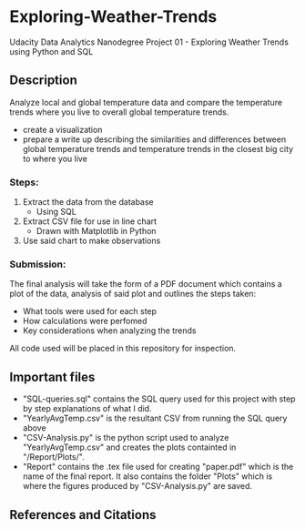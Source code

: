 # Exploring-Weather-Trends
Udacity Data Analytics Nanodegree Project 01 - Exploring Weather Trends using Python and SQL

## Description

Analyze local and global temperature data and compare the temperature trends where you live to overall global temperature trends.

- create a visualization
- prepare a write up describing the similarities and differences between global temperature trends and temperature trends in the closest big city to where you live

### Steps:

1. Extract the data from the database
    * Using SQL
2. Extract CSV file for use in line chart
    * Drawn with Matplotlib in Python
3. Use said chart to make observations

### Submission:

The final analysis will take the form of a PDF document which contains a plot of the data, analysis of said plot and outlines the steps taken:

* What tools were used for each step
* How calculations were perfomed
* Key considerations when analyzing the trends

All code used will be placed in this repository for inspection.

## Important files

* "SQL-queries.sql" contains the SQL query used for this project with step by
step explanations of what I did.
* "YearlyAvgTemp.csv" is the resultant CSV from running the SQL query above
* "CSV-Analysis.py" is the python script used to analyze "YearlyAvgTemp.csv"
and creates the plots containted in "/Report/Plots/".
* "Report" contains the .tex file used for creating "paper.pdf" which is the name
of the final report. It also contains the folder "Plots" which is where the figures
produced by "CSV-Analysis.py" are saved.

## References and Citations
